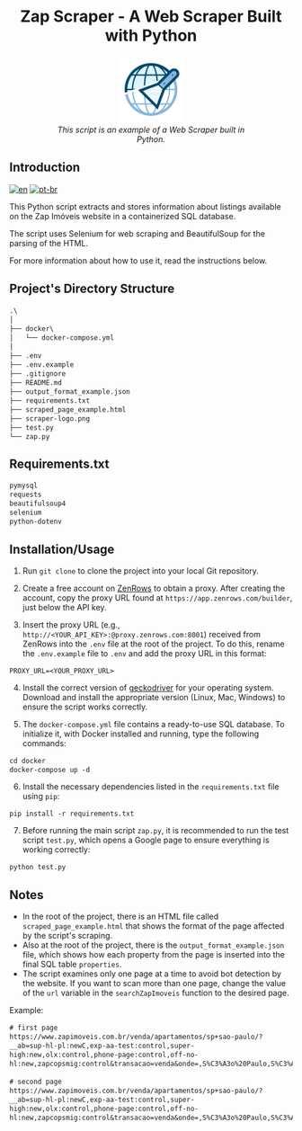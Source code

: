 <h1 align="center">Zap Scraper - A Web Scraper Built with Python</h1>
<p align="center">
  <img src="scraper-logo.png" alt="Zap-Scraper-logo" width="120px" height="120px"/>
  <br>
  <i>This script is an example of a Web Scraper built in
    <br>Python.</i>
  <br>
</p>




## Introduction

[![en](https://img.shields.io/badge/lang-en-red.svg?style=flat-square)](https://github.com/nothingnothings/zap-scraper)
[![pt-br](https://img.shields.io/badge/lang-pt--br-green.svg?style=flat-square)](https://github.com/nothingnothings/zap-scraper/blob/master/README.pt-br.md)

This Python script extracts and stores information about listings available on the Zap Imóveis website in a containerized SQL database.


The script uses Selenium for web scraping and BeautifulSoup for the parsing of the HTML.


For more information about how to use it, read the instructions below.




## Project's Directory Structure


```
.\
│
├── docker\
│   └── docker-compose.yml
│
├── .env
├── .env.example
├── .gitignore
├── README.md
├── output_format_example.json
├── requirements.txt
├── scraped_page_example.html
├── scraper-logo.png
├── test.py
└── zap.py
```

## Requirements.txt

```
pymysql
requests
beautifulsoup4
selenium
python-dotenv
```

## Installation/Usage 

1. Run `git clone` to clone the project into your local Git repository.

2. Create a free account on [ZenRows](https://www.zenrows.com/) to obtain a proxy. After creating the account, copy the proxy URL found at `https://app.zenrows.com/builder`, just below the API key.

3. Insert the proxy URL (e.g., `http://<YOUR_API_KEY>:@proxy.zenrows.com:8001`) received from ZenRows into the `.env` file at the root of the project. To do this, rename the `.env.example` file to `.env` and add the proxy URL in this format:
```
PROXY_URL=<YOUR_PROXY_URL>
```
4. Install the correct version of [geckodriver](https://github.com/mozilla/geckodriver/releases) for your operating system. Download and install the appropriate version (Linux, Mac, Windows) to ensure the script works correctly.

5. The `docker-compose.yml` file contains a ready-to-use SQL database. To initialize it, with Docker installed and running, type the following commands:

```
cd docker
docker-compose up -d
```

6. Install the necessary dependencies listed in the `requirements.txt` file using `pip`:

```
pip install -r requirements.txt
```

7. Before running the main script `zap.py`, it is recommended to run the test script `test.py`, which opens a Google page to ensure everything is working correctly:

```
python test.py
```

## Notes

- In the root of the project, there is an HTML file called `scraped_page_example.html` that shows the format of the page affected by the script's scraping.
- Also at the root of the project, there is the `output_format_example.json` file, which shows how each property from the page is inserted into the final SQL table `properties`.
- The script examines only one page at a time to avoid bot detection by the website. If you want to scan more than one page, change the value of the `url` variable in the `searchZapImoveis` function to the desired page.
  
Example:

```
# first page
https://www.zapimoveis.com.br/venda/apartamentos/sp+sao-paulo/?__ab=sup-hl-pl:newC,exp-aa-test:control,super-high:new,olx:control,phone-page:control,off-no-hl:new,zapcopsmig:control&transacao=venda&onde=,S%C3%A3o%20Paulo,S%C3%A3o%20Paulo,,,,,city,BR%3ESao%20Paulo%3ENULL%3ESao%20Paulo,-23.555771,-46.639557,&tipos=apartamento_residencial&pagina=1

# second page
https://www.zapimoveis.com.br/venda/apartamentos/sp+sao-paulo/?__ab=sup-hl-pl:newC,exp-aa-test:control,super-high:new,olx:control,phone-page:control,off-no-hl:new,zapcopsmig:control&transacao=venda&onde=,S%C3%A3o%20Paulo,S%C3%A3o%20Paulo,,,,,city,BR%3ESao%20Paulo%3ENULL%3ESao%20Paulo,-23.555771,-46.639557,&tipos=apartamento_residencial&pagina=2

```

